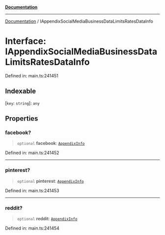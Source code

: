 [**Documentation**](../README.md)

***

[Documentation](../README.md) / IAppendixSocialMediaBusinessDataLimitsRatesDataInfo

# Interface: IAppendixSocialMediaBusinessDataLimitsRatesDataInfo

Defined in: main.ts:241451

## Indexable

\[`key`: `string`\]: `any`

## Properties

### facebook?

> `optional` **facebook**: [`AppendixInfo`](../classes/AppendixInfo.md)

Defined in: main.ts:241452

***

### pinterest?

> `optional` **pinterest**: [`AppendixInfo`](../classes/AppendixInfo.md)

Defined in: main.ts:241453

***

### reddit?

> `optional` **reddit**: [`AppendixInfo`](../classes/AppendixInfo.md)

Defined in: main.ts:241454
